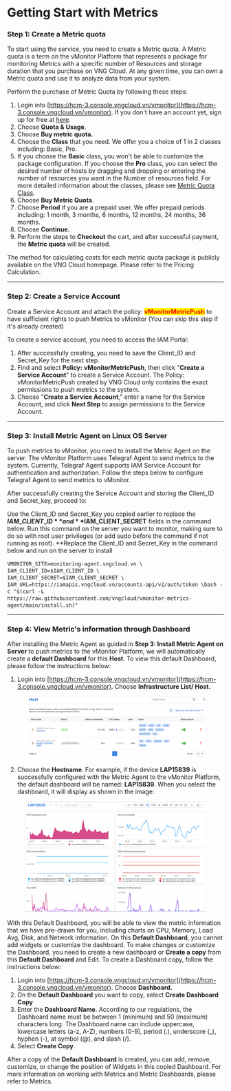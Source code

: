 # Getting Start with Metrics

### Step 1: Create a Metric quota <a href="#batdauvoimetrics-buoc1-khoitaometricquota" id="batdauvoimetrics-buoc1-khoitaometricquota"></a>

To start using the service, you need to create a Metric quota. A Metric quota is a term on the vMonitor Platform that represents a package for monitoring Metrics with a specific number of Resources and storage duration that you purchase on VNG Cloud. At any given time, you can own a Metric quota and use it to analyze data from your system.

Perform the purchase of Metric Quota by following these steps:

1. Login into [https://hcm-3.console.vngcloud.vn/vmonitor](https://hcm-3.console.vngcloud.vn/vmonitor). If you don't have an account yet, sign up for free at [here](https://register.vngcloud.vn/signup).
2. Choose **Quota & Usage**.
3. Choose **Buy metric quota.**
4. Choose the **Class** that you need. We offer you a choice of 1 in 2 classes including: Basic, Pro.
5. If you choose the **Basic** class, you won't be able to customize the package configuration. If you choose the **Pro** class, you can select the desired number of hosts by dragging and dropping or entering the number of resources you want in the Number of resources field. For more detailed information about the classes, please see [Metric Quota Class](../vmonitor-platform-la-gi/vmonitor-platform-metric-la-gi/metric-quota-class.md).
6. Choose **Buy Metric Quota**.
7. Choose **Period** if you are a prepaid user. We offer prepaid periods including: 1 month, 3 months, 6 months, 12 months, 24 months, 36 months.
8. Choose **Continue.**
9. Perform the steps to **Checkout** the cart, and after successful payment, the **Metric quota** will be created.

The method for calculating costs for each metric quota package is publicly available on the VNG Cloud homepage. Please refer to the Pricing Calculation.

***

### Step 2: Create a Service Account <a href="#batdauvoimetrics-buoc2-khoitaoserviceaccount" id="batdauvoimetrics-buoc2-khoitaoserviceaccount"></a>

Create a Service Account and attach the policy: <mark style="color:red;">**vMonitorMetricPush**</mark> to have sufficient rights to push Metrics to vMonitor (You can skip this step if it's already created)

To create a service account, you need to access the IAM Portal:

1. After successfully creating, you need to save the Client\_ID and Secret\_Key for the next step.
2. Find and select **Policy:** **vMonitorMetricPush**, then click "**Create a Service Account**" to create a Service Account. The Policy: vMonitorMetricPush created by VNG Cloud only contains the exact permissions to push metrics to the system.
3. Choose "**Create a Service Account**," enter a name for the Service Account, and click **Next Step** to assign permissions to the Service Account.

***

### Step 3: Install Metric Agent on Linux OS Server <a href="#batdauvoimetrics-buoc3-caidatmetricagenttrenlinuxosserver" id="batdauvoimetrics-buoc3-caidatmetricagenttrenlinuxosserver"></a>

To push metrics to vMonitor, you need to install the Metric Agent on the server. The vMonitor Platform uses Telegraf Agent to send metrics to the system. Currently, Telegraf Agent supports IAM Service Account for authentication and authorization. Follow the steps below to configure Telegraf Agent to send metrics to vMonitor.

After successfully creating the Service Account and storing the Client\_ID and Secret\_key, proceed to:

Use the Client\_ID and Secret\_Key you copied earlier to replace the **$IAM\_CLIENT\_ID** and **$IAM\_CLIENT\_SECRET** fields in the command below. Run this command on the server you want to monitor, making sure to do so with root user privileges (or add sudo before the command if not running as root). \*\*Replace the Client\_ID and Secret\_Key in the command below and run on the server to install

```
VMONITOR_SITE=monitoring-agent.vngcloud.vn \
IAM_CLIENT_ID=$IAM_CLIENT_ID \
IAM_CLIENT_SECRET=$IAM_CLIENT_SECRET \
IAM_URL=https://iamapis.vngcloud.vn/accounts-api/v2/auth/token \bash -c "$(curl -L 
https://raw.githubusercontent.com/vngcloud/vmonitor-metrics-agent/main/install.sh)"
```

***

### Step 4: View Metric's information through Dashboard <a href="#batdauvoimetrics-buoc4-xemthongtinmetricthongquadashboard" id="batdauvoimetrics-buoc4-xemthongtinmetricthongquadashboard"></a>

After installing the Metric Agent as guided in **Step 3: Install Metric Agent on Server** to push metrics to the vMonitor Platform, we will automatically create a **default Dashboard** for this **Host**. To view this default Dashboard, please follow the instructions below:

1. Login into [https://hcm-3.console.vngcloud.vn/vmonitor](https://hcm-3.console.vngcloud.vn/vmonitor). Choose **Infrastructure List/ Host.**

<figure><img src="../../.gitbook/assets/image (35) (1).png" alt=""><figcaption></figcaption></figure>

2. Choose the **Hostname**. For example, if the device **LAP15839** is successfully configured with the Metric Agent to the vMonitor Platform, the default dashboard will be named: **LAP15839**. When you select the dashboard, it will display as shown in the image:

<figure><img src="../../.gitbook/assets/image (36) (1).png" alt=""><figcaption></figcaption></figure>

With this Default Dashboard, you will be able to view the metric information that we have pre-drawn for you, including charts on CPU, Memory, Load Avg, Disk, and Network information. On this **Default Dashboard**, you cannot add widgets or customize the dashboard. To make changes or customize the Dashboard, you need to create a new dashboard or **Create a copy** from this **Default Dashboard** and Edit. To create a Dashboard copy, follow the instructions below:

1. Login into [https://hcm-3.console.vngcloud.vn/vmonitor](https://hcm-3.console.vngcloud.vn/vmonitor). Choose **Dashboard.**
2. On the **Default Dashboard** you want to copy, select **Create Dashboard Copy**
3. Enter the **Dashboard Name**. According to our regulations, the Dashboard name must be between 1 (minimum) and 50 (maximum) characters long. The Dashboard name can include uppercase, lowercase letters (a-z, A-Z), numbers (0-9), period (.), underscore (\_), hyphen (-), at symbol (@), and slash (/).
4. Select **Create Copy**.

After a copy of the **Default Dashboard** is created, you can add, remove, customize, or change the position of Widgets in this copied Dashboard. For more information on working with Metrics and Metric Dashboards, please refer to Metrics.
